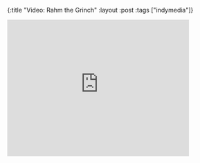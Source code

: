 {:title "Video: Rahm the Grinch"
:layout :post
:tags  ["indymedia"]}

<iframe width="420" height="315" src="http://www.youtube.com/embed/-VAprzXBRIc" frameborder="0" allowfullscreen></iframe>